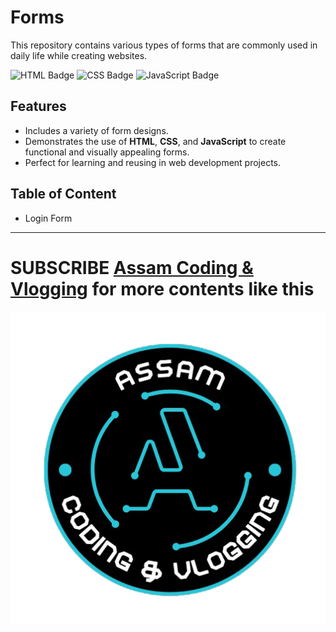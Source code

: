 # Forms

This repository contains various types of forms that are commonly used in daily life while creating websites.

![HTML Badge](https://img.shields.io/badge/HTML-red) ![CSS Badge](https://img.shields.io/badge/CSS-blue) ![JavaScript Badge](https://img.shields.io/badge/JS-yellow)

## Features

- Includes a variety of form designs.
- Demonstrates the use of **HTML**, **CSS**, and **JavaScript** to create functional and visually appealing forms.
- Perfect for learning and reusing in web development projects.

## Table of Content

- Login Form

---
# SUBSCRIBE [Assam Coding & Vlogging](https://www.youtube.com/@AssamCodingVlogging) for more contents like this
![Logo](Logo.png)
